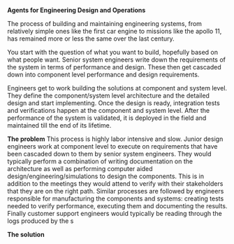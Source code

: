 **Agents for Engineering Design and Operations**


The process of building and maintaining engineering systems, from relatively simple ones like the first car engine to missions like the apollo 11, has remained more or less the same over the last century. 

You start with the question of what you want to build, hopefully based on what people want. Senior system engineers write down the requirements of the system in terms of performance and design. These then get cascaded down into component level performance and design requirements. 

Engineers get to work building the solutions at component and system level. They define the component/system level architecture and the detailed design and start implementing. Once the design is ready, integration tests and verifications happen at the component and system level. After the performance of the system is validated, it is deployed in the field and maintained till the end of its lifetime. 

**The problem**
This process is highly labor intensive and slow. Junior design engineers work at component level to execute on requirements that have been cascaded down to them by senior system engineers. They would typically perform a combination of writing documentation on the architecture as well as performing computer aided design/engineering/simulations to design the components. This is in addition to the meetings they would attend to verify with their stakeholders that they are on the right path. Similar processes are followed by engineers responsible for manufacturing the components and systems: creating tests needed to verify performance, executing them and documenting the results. Finally customer support engineers would typically be reading through the logs produced by the s

**The solution**

